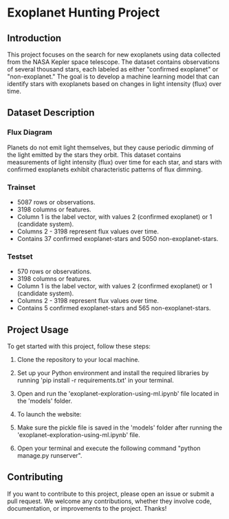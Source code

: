 # Exoplanet Hunting Project

## Introduction

This project focuses on the search for new exoplanets using data collected from the NASA Kepler space telescope. The dataset contains observations of several thousand stars, each labeled as either "confirmed exoplanet" or "non-exoplanet." The goal is to develop a machine learning model that can identify stars with exoplanets based on changes in light intensity (flux) over time.

## Dataset Description

### Flux Diagram

Planets do not emit light themselves, but they cause periodic dimming of the light emitted by the stars they orbit. This dataset contains measurements of light intensity (flux) over time for each star, and stars with confirmed exoplanets exhibit characteristic patterns of flux dimming.

### Trainset

- 5087 rows or observations.
- 3198 columns or features.
- Column 1 is the label vector, with values 2 (confirmed exoplanet) or 1 (candidate system).
- Columns 2 - 3198 represent flux values over time.
- Contains 37 confirmed exoplanet-stars and 5050 non-exoplanet-stars.

### Testset

- 570 rows or observations.
- 3198 columns or features.
- Column 1 is the label vector, with values 2 (confirmed exoplanet) or 1 (candidate system).
- Columns 2 - 3198 represent flux values over time.
- Contains 5 confirmed exoplanet-stars and 565 non-exoplanet-stars.


## Project Usage

To get started with this project, follow these steps:

1. Clone the repository to your local machine.
2. Set up your Python environment and install the required libraries by running 'pip install -r requirements.txt' in your terminal.
3. Open and run the 'exoplanet-exploration-using-ml.ipynb' file located in the 'models' folder.

4. To launch the website:
5. Make sure the pickle file is saved in the 'models' folder after running the 'exoplanet-exploration-using-ml.ipynb' file.
6. Open your terminal and execute the following command "python manage.py runserver".

## Contributing

If you want to contribute to this project, please open an issue or submit a pull request. We welcome any contributions, whether they involve code, documentation, or improvements to the project. Thanks!
